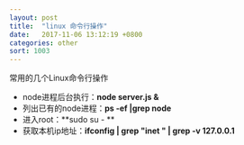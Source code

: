 ```yaml
---
layout: post
title:  "linux 命令行操作"
date:   2017-11-06 13:12:19 +0800
categories: other
sort: 1003
---
```


常用的几个Linux命令行操作

- node进程后台执行：**node server.js &**
- 列出已有的node进程：**ps -ef |grep node**
- 进入root：**sudo su - **
- 获取本机ip地址：**ifconfig | grep "inet " | grep -v 127.0.0.1**
